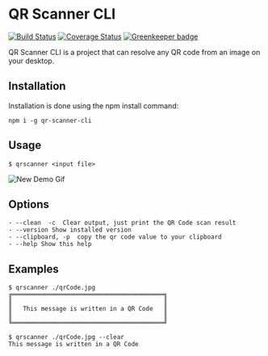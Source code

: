 # QR Scanner CLI

[![Build Status](https://travis-ci.org/victorperin/qr-scanner-cli.svg?branch=master)](https://travis-ci.org/victorperin/qr-scanner-cli)
[![Coverage Status](https://coveralls.io/repos/github/victorperin/qr-scanner-cli/badge.svg?branch=master)](https://coveralls.io/github/victorperin/qr-scanner-cli?branch=master)
[![Greenkeeper badge](https://badges.greenkeeper.io/victorperin/qr-scanner-cli.svg)](https://greenkeeper.io/)

QR Scanner CLI is a project that can resolve any QR code from an image on your desktop.

## Installation

Installation is done using the npm install command:

```
npm i -g qr-scanner-cli
```

## Usage

```
$ qrscanner <input file>
```

![New Demo Gif](./demo.gif)

## Options

```
- --clean  -c  Clear output, just print the QR Code scan result
- --version Show installed version
- --clipboard, -p  copy the qr code value to your clipboard
- --help Show this help
```

## Examples

```
$ qrscanner ./qrCode.jpg
╔══════════════════════════════════════════╗
║                                          ║
║   This message is written in a QR Code   ║
║                                          ║
╚══════════════════════════════════════════╝

$ qrscanner ./qrCode.jpg --clear
This message is written in a QR Code
```
